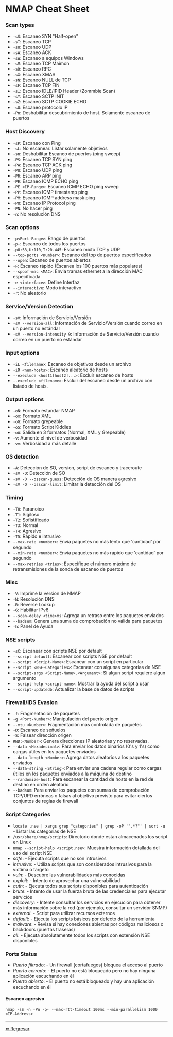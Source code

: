 # NMAP Cheat Sheet

### Scan types

- `-sS`: Escaneo SYN "Half-open"
- `-sT`: Escaneo TCP
- `-sU`: Escaneo UDP
- `-sA`: Escaneo ACK
- `-sW`: Escaneo a equipos Windows
- `-sM`: Escaneo TCP Maimon
- `-sR`: Escaneo RPC
- `-sX`: Escaneo XMAS
- `-sN`: Escaneo NULL de TCP
- `-sF`: Escaneo TCP FIN
- `-sI`: Escaneo IDLE/IPID Header (Zommbie Scan)
- `-sY`: Escaneo SCTP INIT
- `-sZ`: Escaneo SCTP COOKIE ECHO
- `-sO`: Escaneo protocolo IP
- `-Pn`: Deshabilitar descubrimiento de host. Solamente escaneo de puertos

### Host Discovery

- `-sP`: Escaneo con Ping 
- `-sL`: No escanear. Listar solamente objetivos
- `-sn`: Deshabilitar Escaneo de puertos (ping sweep)
- `-PS`: Escaneo TCP SYN ping
- `-PA`: Escaneo TCP ACK ping
- `-PU`: Escaneo UDP ping
- `-PR`: Escaneo ARP ping
- `-PE`: Escaneo ICMP ECHO ping
- `-PE <IP-Range>`: Escaneo ICMP ECHO ping sweep
- `-PP`: Escaneo ICMP timestamp ping
- `-PM`: Escaneo ICMP address mask ping
- `-PO`: Escaneo IP Protocol ping
- `-PN`: No hacer ping
- `-n`: No resolución DNS

### Scan options

- `-p<Port-Range>`: Rango de puertos
- `-p-`: Escaneo de todos los puertos
- `-pU:53,U:110,T:20-445`: Escaneo mixto TCP y UDP
- `--top-ports <number>`: Escaneo del top de puertos especificados
- `--open`: Escaneo de puertos abiertos
- `-F`: Escaneo rápido (Escanea los 100 puertos más populares)
- `--spoof-mac <MAC>`: Envia tramas ethernet a la dirección MAC especificada
- `-e <interface>`: Define Interfaz
- `--interactive`: Modo interactivo
- `-r`: No aleatorio

### Service/Version Detection

- `-sV`: Información de Servicio/Versión
- `-sV --version-all`: Información de Servicio/Versión cuando correo en un puerto no estándar
- `-sV --version-intensity 9`: Información de Servicio/Versión cuando correo en un puerto no estándar

### Input options

- `-iL <filename>`: Escaneo de objetivos desde un archivo
- `-iR <num-hosts>`: Escaneo aleatorio de hosts
- `--execlude <host1[host2]...>`: Excluir escaneo de hosts
- `--execlude <filename>`: Escluir del escaneo desde un archivo con listado de hosts.

### Output options

- `-oN`: Formato estandar NMAP
- `-oX`: Formato XML
- `-oG`: Formato grepeable
- `-oS`: Formato Script Kiddies
- `-oA`: Salida en 3 formatos (Normal, XML y Grepeable)
- `-v`: Aumente el nivel de verbosidad
- `-vv`: Verbosidad a más detalle

### OS detection

- `-A`: Detección de SO, version, script de escaneo y traceroute
- `-sV -O`: Detección de SO
- `-sV -O --osscan-guess`: Detección de OS manera agresivo
- `-sV -O --osscan-limit`: Limitar la detección del OS

### Timing

- `-T0`: Paranoico
- `-T1`: Sigiloso
- `-T2`: Sofistificado
- `-T3`: Normal
- `-T4`: Agresivo
- `-T5`: Rápido e intrusivo
- `--max-rate <number>`: Envia paquetes no más lento que 'cantidad' por segundo
- `--min-rate <number>`: Envia paquetes no más rápido que 'cantidad' por segundo
- `--max-retries <tries>`: Especifique el número máximo de retransmisiones de la sonda de escaneo de puertos 

### Misc

- `-V`: Imprime la version de NMAP
- `-N`: Resolución DNS
- `-R`: Reverse Lookup
- `-6`: Habilitar IPv6
- `--scan-delay <time>ms`: Agrega un retraso entre los paquetes enviados
- `--badsum`: Genera una suma de comprobación no válida para paquetes
- `-h`: Panel de Ayuda

### NSE scripts

- `-sC`: Escanear con scripts NSE por default
- `--script default`: Escanear con scripts NSE por default
- `--script <Script-Name>`: Escanear con un script en particular
- `--script <NSE-Categories>`: Escanear con algunas categorias de NSE
- `--script-args <Script-Name>.<Argument>`: Si algun script requiere algun argumento
- `--script-help <script-name>`: Mostrar la ayuda del script a usar
- `--script-updatedb`: Actualizar la base de datos de scripts

### Firewall/IDS Evasion

- `-f`: Fragmentación de paquetes
- `-g <Port-Number>`: Manipulación del puerto origen
- `--mtu <Number>`: Fragmentación más controlada de paquetes
- `-D`: Escaneo de señuelos
- `-S`: Falsear dirección origen
- `RND:<Number>`: Genera direcciones IP aleatorias y no reservadas. 
- `--data <Hexadecimal>`: Para enviar los datos binarios (0's y 1's) como cargas útiles en los paquetes enviados
- `--data-length <Number>`: Agrega datos aleatorios a los paquetes enviados
- `--data-string <String>`: Para enviar una cadena regular como cargas útiles en los paquetes enviados a la máquina de destino
- `--randomize-host`: Para escanear la cantidad de hosts en la red de destino en orden aleatorio
- `--badsum`: Para enviar los paquetes con sumas de comprobación TCP/UPD erróneas o falsas al objetivo previsto para evitar ciertos conjuntos de reglas de firewall

### Script Categories

- `locate .nse | xargs grep "categories" | grep -oP '".*?"' | sort -u` - Listar las categorias de NSE
- `/usr/share/nmap/scripts`: Directorio donde estan almacenados los script en Linux
- `nmap --script-help <script.nse>`: Muestra información detallada del uso del script NSE
- *safe*: - Ejecuta scripts que no son intrusivos
- *intrusive*: - Utiliza scripts que son considerados intrusivos para la víctima o targeto
- *vuln*: - Descubre las vulnerabilidades más conocidas
- *exploit*: - Intento de aprovechar una vulnerabilidad
- *auth*: - Ejecuta todos sus scripts disponibles para autenticación
- *brute*: - Intento de usar la fuerza bruta de las credenciales para ejecutar servicios
- *discovery*: - Intente consultar los servicios en ejecución para obtener más información sobre la red (por ejemplo, consultar un servidor SNMP)
- *external*: - Script para utilizar recursos externos
- *default*: - Ejecuta los scripts básicos por defecto de la herramienta
- *malware*: - Revisa si hay conexiones abiertas por códigos maliciosos o backdoors (puertas traseras)
- *all*: - Ejecuta absolutamente todos los scripts con extensión NSE disponibles

### Ports Status

- *Puerto filtrado*: - Un firewall (cortafuegos) bloquea el acceso al puerto
- *Puerto cerrado*: - El puerto no está bloqueado pero no hay ninguna aplicación escuchando en él
- *Puerto abierto*: - El puerto no está bloqueado y hay una aplicación escuchando en él


#### Escaneo agresivo
```
nmap -sS -n -Pn -p- --max-rtt-timeout 100ms --min-parallelism 1000 <IP-Address>
```

---

[:arrow_left: Regresar](https://github.com/m4lal0/cheatsheets)